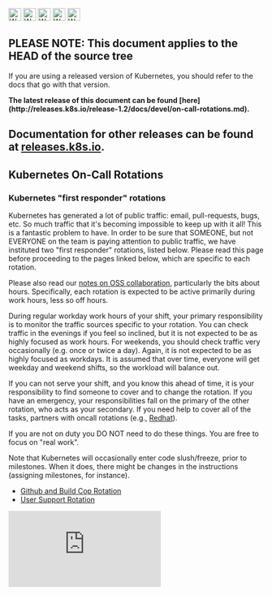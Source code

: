 <!-- BEGIN MUNGE: UNVERSIONED_WARNING -->

<!-- BEGIN STRIP_FOR_RELEASE -->

<img src="http://kubernetes.io/img/warning.png" alt="WARNING"
     width="25" height="25">
<img src="http://kubernetes.io/img/warning.png" alt="WARNING"
     width="25" height="25">
<img src="http://kubernetes.io/img/warning.png" alt="WARNING"
     width="25" height="25">
<img src="http://kubernetes.io/img/warning.png" alt="WARNING"
     width="25" height="25">
<img src="http://kubernetes.io/img/warning.png" alt="WARNING"
     width="25" height="25">

<h2>PLEASE NOTE: This document applies to the HEAD of the source tree</h2>

If you are using a released version of Kubernetes, you should
refer to the docs that go with that version.

<!-- TAG RELEASE_LINK, added by the munger automatically -->
<strong>
The latest release of this document can be found
[here](http://releases.k8s.io/release-1.2/docs/devel/on-call-rotations.md).

Documentation for other releases can be found at
[releases.k8s.io](http://releases.k8s.io).
</strong>
--

<!-- END STRIP_FOR_RELEASE -->

<!-- END MUNGE: UNVERSIONED_WARNING -->

## Kubernetes On-Call Rotations

### Kubernetes "first responder" rotations

Kubernetes has generated a lot of public traffic: email, pull-requests, bugs,
etc. So much traffic that it's becoming impossible to keep up with it all! This
is a fantastic problem to have. In order to be sure that SOMEONE, but not
EVERYONE on the team is paying attention to public traffic, we have instituted
two "first responder" rotations, listed below. Please read this page before
proceeding to the pages linked below, which are specific to each rotation.

Please also read our [notes on OSS collaboration](collab.md), particularly the
bits about hours. Specifically, each rotation is expected to be active primarily
during work hours, less so off hours.

During regular workday work hours of your shift, your primary responsibility is
to monitor the traffic sources specific to your rotation. You can check traffic
in the evenings if you feel so inclined, but it is not expected to be as highly
focused as work hours. For weekends, you should check traffic very occasionally
(e.g. once or twice a day). Again, it is not expected to be as highly focused as
workdays. It is assumed that over time, everyone will get weekday and weekend
shifts, so the workload will balance out.

If you can not serve your shift, and you know this ahead of time, it is your
responsibility to find someone to cover and to change the rotation. If you have
an emergency, your responsibilities fall on the primary of the other rotation,
who acts as your secondary. If you need help to cover all of the tasks, partners
with oncall rotations (e.g.,
[Redhat](https://github.com/orgs/kubernetes/teams/rh-oncall)).

If you are not on duty you DO NOT need to do these things. You are free to focus
on "real work".

Note that Kubernetes will occasionally enter code slush/freeze, prior to
milestones. When it does, there might be changes in the instructions (assigning
milestones, for instance).

* [Github and Build Cop Rotation](on-call-build-cop.md)
* [User Support Rotation](on-call-user-support.md)

<!-- BEGIN MUNGE: GENERATED_ANALYTICS -->
[![Analytics](https://kubernetes-site.appspot.com/UA-36037335-10/GitHub/docs/devel/on-call-rotations.md?pixel)]()
<!-- END MUNGE: GENERATED_ANALYTICS -->
